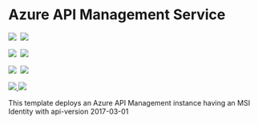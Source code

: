# Azure API Management Service

<IMG SRC="https://azbotstorage.blob.core.windows.net/badges/101-api-management-create-with-msi/PublicLastTestDate.svg" />&nbsp;
<IMG SRC="https://azbotstorage.blob.core.windows.net/badges/101-api-management-create-with-msi/PublicDeployment.svg" />&nbsp;

<IMG SRC="https://azbotstorage.blob.core.windows.net/badges/101-api-management-create-with-msi/FairfaxLastTestDate.svg" />&nbsp;
<IMG SRC="https://azbotstorage.blob.core.windows.net/badges/101-api-management-create-with-msi/FairfaxDeployment.svg" />&nbsp;

<IMG SRC="https://azbotstorage.blob.core.windows.net/badges/101-api-management-create-with-msi/BestPracticeResult.svg" />&nbsp;
<IMG SRC="https://azbotstorage.blob.core.windows.net/badges/101-api-management-create-with-msi/CredScanResult.svg" />&nbsp;

<a href="https://portal.azure.com/#create/Microsoft.Template/uri/https%3A%2F%2Fraw.githubusercontent.com%2Fazure%2Fazure-quickstart-templates%2Fmaster%2F101-api-management-create-with-msi%2Fazuredeploy.json" target="_blank">
    <img src="http://azuredeploy.net/deploybutton.png"/>
</a>
<a href="http://armviz.io/#/?load=https%3A%2F%2Fraw.githubusercontent.com%2FAzure%2Fazure-quickstart-templates%2Fmaster%2F101-api-management-create-with-msi%2Fazuredeploy.json" target="_blank">
    <img src="http://armviz.io/visualizebutton.png"/>
</a>

This template deploys an Azure API Management instance having an MSI Identity with api-version 2017-03-01
